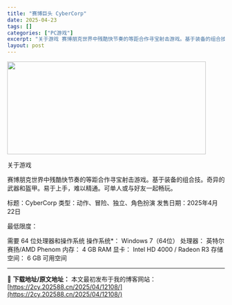 ```yaml
---
title: "赛博巨头 CyberCorp"
date: 2025-04-23
tags: []
categories: ["PC游戏"]
excerpt: "关于游戏 赛博朋克世界中残酷快节奏的等距合作寻宝射击游戏。基于装备的组合技。奇异的武器和盔甲。易于上手，难以精通。可单人或与好友一起畅玩。 标题：Cyber​​Corp 类型：动作、冒险、独立、角色扮演 发售日期：2025年4月22日 最低限度： 需要 64 位处理器和操作系统 操作系统*： Win&hellip;"
layout: post
---
```


<img class="aligncenter size-full wp-image-12105" src="https://2cy.202588.cn/wp-content/uploads/2025/04/2025042315115783.webp" alt="" width="460" height="215" />

关于游戏

赛博朋克世界中残酷快节奏的等距合作寻宝射击游戏。基于装备的组合技。奇异的武器和盔甲。易于上手，难以精通。可单人或与好友一起畅玩。

标题：Cyber​​Corp
类型：动作、冒险、独立、角色扮演
发售日期：2025年4月22日

最低限度：

需要 64 位处理器和操作系统
操作系统*： Windows 7（64位）
处理器： 英特尔赛扬/AMD Phenom
内存： 4 GB RAM
显卡： Intel HD 4000 / Radeon R3
存储空间： 6 GB 可用空间

---
📖 **下载地址/原文地址：** 本文最初发布于我的博客网站：[https://2cy.202588.cn/2025/04/12108/](https://2cy.202588.cn/2025/04/12108/)
